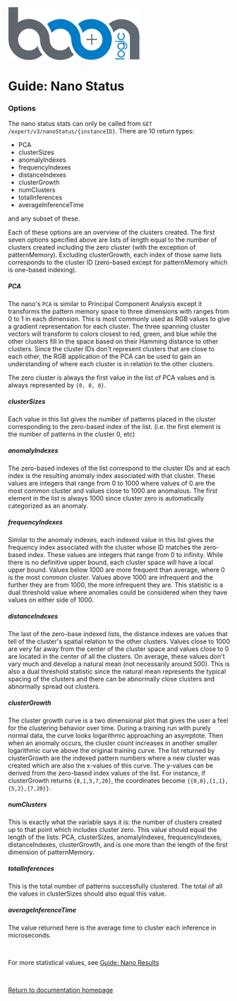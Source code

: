 ![Logo](../images/BoonLogic.png)
# Guide: Nano Status

### Options
The nano status stats can only be called from `GET /expert/v3/nanoStatus/{instanceID}`. There are 10 return types:
- PCA
- clusterSizes
- anomalyIndexes
- frequencyIndexes
- distanceIndexes
- clusterGrowth
- numClusters
- totalInferences
- averageInferenceTime

and any subset of these.

Each of these options are an overview of the clusters created. The first seven options specified above are lists of length equal to the number of clusters created including the zero cluster (with the exception of patternMemory). Excluding clusterGrowth, each index of those same lists corresponds to the cluster ID (zero-based except for patternMemory which is one-based indexing).

##### PCA
The nano's `PCA` is similar to Principal Component Analysis except it transforms the pattern memory space to three dimensions with ranges from 0 to 1 in each dimension. This is most commonly used as RGB values to give a gradient representation for each cluster. The three spanning cluster vectors will transform to colors closest to red, green, and blue while the other clusters fill in the space based on their Hamming distance to other clusters. Since the cluster IDs don't represent clusters that are close to each other, the RGB application of the PCA can be used to gain an understanding of where each cluster is in relation to the other clusters.

The zero cluster is always the first value in the list of PCA values and is always represented by `{0, 0, 0}`.

##### clusterSizes
Each value in this list gives the number of patterns placed in the cluster corresponding to the zero-based index of the list. (i.e. the first element is the number of patterns in the cluster 0, etc)

##### anomalyIndexes
The zero-based indexes of the list correspond to the cluster IDs and at each index is the resulting anomaly index associated with that cluster. These values are integers that range from 0 to 1000 where values of 0 are the most common cluster and values close to 1000 are anomalous. The first element in the list is always 1000 since cluster zero is automatically categorized as an anomaly.

##### frequencyIndexes
Similar to the anomaly indexes, each indexed value in this list gives the frequency index associated with the cluster whose ID matches the zero-based index. These values are integers that range from 0 to infinity. While there is no definitive upper bound, each cluster space will have a local upper bound. Values below 1000 are more frequent than average, where 0 is the most common cluster. Values above 1000 are infrequent and the further they are from 1000, the more infrequent they are. This statistic is a dual threshold value where anomalies could be considered when they have values on either side of 1000.

##### distanceIndexes
The last of the zero-base indexed lists, the distance indexes are values that tell of the cluster's spatial relation to the other clusters. Values close to 1000 are very far away from the center of the cluster space and values close to 0 are located in the center of all the clusters. On average, these values don't vary much and develop a natural mean (not necessarily around 500). This is also a dual threshold statistic since the natural mean represents the typical spacing of the clusters and there can be abnormally close clusters and abnormally spread out clusters.

##### clusterGrowth
The cluster growth curve is a two dimensional plot that gives the user a feel for the clustering behavior over time. During a training run with purely normal data, the curve looks logarithmic approaching an asymptote. Then when an anomaly occurs, the cluster count increases in another smaller logarithmic curve above the original training curve. The list returned by clusterGrowth are the indexed pattern numbers where a new cluster was created which are also the x-values of this curve. The y-values can be derived from the zero-based index values of the list. For instance, if clusterGrowth returns `{0,1,5,7,20}`, the coordinates become `{{0,0},{1,1},{5,2},{7,20}}`.

##### numClusters
This is exactly what the variable says it is: the number of clusters created up to that point which includes cluster zero. This value should equal the length of the lists: PCA, clusterSizes, anomalyIndexes, frequencyIndexes, distanceIndexes, clusterGrowth, and is one more than the length of the first dimension of patternMemory.

##### totalInferences
This is the total number of patterns successfully clustered. The total of all the values in clusterSizes should also equal this value.

##### averageInferenceTime
The value returned here is the average time to cluster each inference in microseconds.  

<br/>

For more statistical values, see [Guide: Nano Results](./Guide_Nano_Results.md)

<br/>

[Return to documentation homepage](../UI-docs.md)
